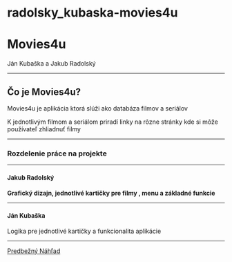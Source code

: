 # radolsky_kubaska-movies4u

<h1>Movies4u</h1>
<p>Ján Kubaška a Jakub Radolský</p>
<hr>
<h2>Čo je Movies4u?</h2>
<p>Movies4u je aplikácia ktorá slúži ako databáza filmov a seriálov</p>
<p>K jednotlivým filmom a seriálom priradí linky na rôzne stránky kde si môže používateľ zhliadnuť filmy</p>
<hr>
<h3>Rozdelenie práce na projekte</h3>
<hr>
<h4>Jakub Radolský<h4>
<p>Grafický dizajn, jednotlivé kartičky pre filmy , menu a základné funkcie</p>
<hr>
<h4>Ján Kubaška</h4>
<p> Logika pre jednotlivé kartičky a funkcionalita aplikácie </p>
<hr>
<a href="https://app.uizard.io/p/8ce93536">Predbežný Náhľad</a>
